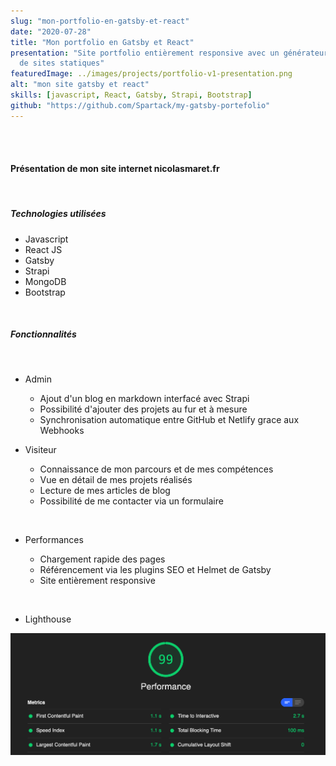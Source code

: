 ```yaml
---
slug: "mon-portfolio-en-gatsby-et-react"
date: "2020-07-28"
title: "Mon portfolio en Gatsby et React"
presentation: "Site portfolio entièrement responsive avec un générateur
  de sites statiques"
featuredImage: ../images/projects/portfolio-v1-presentation.png
alt: "mon site gatsby et react"
skills: [javascript, React, Gatsby, Strapi, Bootstrap]
github: "https://github.com/Spartack/my-gatsby-portefolio"
---
```


<br><br>

#### Présentation de mon site internet nicolasmaret.fr

<br>

##### Technologies utilisées

- Javascript
- React JS
- Gatsby
- Strapi
- MongoDB
- Bootstrap

<br>

##### Fonctionnalités

<br>

- Admin

  - Ajout d'un blog en markdown interfacé avec Strapi
  - Possibilité d'ajouter des projets au fur et à mesure
  - Synchronisation automatique entre GitHub et Netlify grace aux Webhooks

* Visiteur

  - Connaissance de mon parcours et de mes compétences
  - Vue en détail de mes projets réalisés
  - Lecture de mes articles de blog
  - Possibilité de me contacter via un formulaire

<br>

- Performances

  - Chargement rapide des pages
  - Référencement via les plugins SEO et Helmet de Gatsby
  - Site entièrement responsive

<br>

- Lighthouse

![Resultats de Lighthouse](../images/projects/portfolio/lighthouse-results.png)
